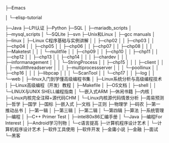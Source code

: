 ├─Emacs

│  └─elisp-tutorial

├─Java
├─LPI认证
├─Python
├─SQL
│  ├─mariadb_scripts
│  ├─mysql_scripts
│  └─SQLite
├─svn
├─Unix和Linux
│  ├─gcc manuals
│  ├─linux
│  ├─Linux C程序基础与实例讲解
│  │  ├─chp02
│  │  ├─chp03
│  │  ├─chp04
│  │  ├─chp05
│  │  ├─chp06
│  │  ├─chp07
│  │  ├─chp08
│  │  │  ├─Maketest
│  │  │  └─mulitfile
│  │  ├─chp09
│  │  ├─chp10
│  │  ├─chp11
│  │  ├─chp12
│  │  ├─chp13
│  │  ├─chp14
│  │  │  ├─chardev
│  │  │  ├─informanagement
│  │  │  └─StringProcess
│  │  ├─chp15
│  │  │  ├─client
│  │  │  ├─mulitthreadserver
│  │  │  ├─multiprocessserver
│  │  │  └─poollinux
│  │  ├─chp16
│  │  │  ├─libpcap
│  │  │  └─ScanTool
│  │  └─chp17
│  │      ├─log
│  │      └─web
│  ├─linux入门到学懂高级编程书集
│  ├─Linux系统分析与高级编程技术
│  ├─Linux高级编程｛开发｝教程
│  ├─Makefile
│  ├─OS文档
│  ├─shell
│  │  └─LINUX与UNIX SHELL编程指南
│  └─嵌入式ARM
├─休闲书籍
├─内核
│  ├─Linux内核完全注释+源代码CHM
│  └─Linux内核源代码情景分析
├─周易预测
├─哲学
├─国学
├─国标
├─嵌入式
├─文档
├─正则
├─物理学
├─码农
├─第一推动丛书
│  ├─第一辑
│  ├─第三辑
│  ├─第二辑
│  └─第四辑
├─算法
├─系统管理
├─编程
│  ├─C++ Primer Test
│  ├─intel80x86汇编手册
│  └─Java
├─编程For Interest
│  ├─Android学习刊物
│  └─c语言提高
├─计算机程序设计艺术
│  └─计算机程序设计艺术
├─软件工具使用
├─软件开发
├─金庸小说
├─金融
├─面试
└─黑客

